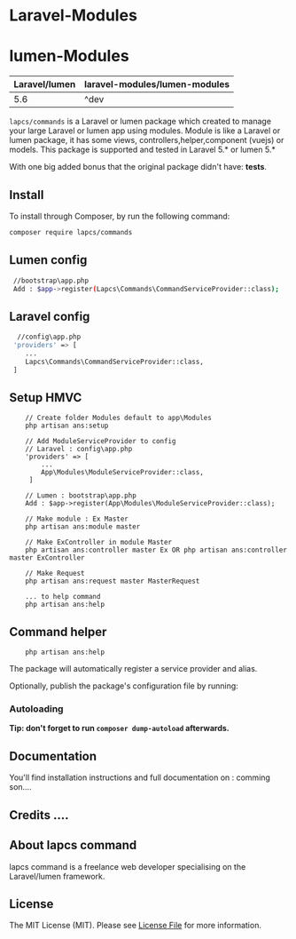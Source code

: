 # Laravel-Modules
# lumen-Modules

| **Laravel/lumen**  |  **laravel-modules/lumen-modules** |
|---|---|
| 5.6  | ^dev  |

`lapcs/commands` is a Laravel or lumen package which created to manage your large  Laravel or lumen app using modules. Module is like a  Laravel or lumen package, it has some views, controllers,helper,component (vuejs) or models. This package is supported and tested in Laravel 5.* or lumen 5.*

With one big added bonus that the original package didn't have: **tests**.


## Install

To install through Composer, by run the following command:

``` bash
composer require lapcs/commands
```

## Lumen config
``` bash
 //bootstrap\app.php
 Add : $app->register(Lapcs\Commands\CommandServiceProvider::class);
```

## Laravel config
``` bash
  //config\app.php
 'providers' => [
	...
	Lapcs\Commands\CommandServiceProvider::class,
 ]
```

## Setup HMVC
``` Create HMVC module
	// Create folder Modules default to app\Modules
	php artisan ans:setup 

	// Add ModuleServiceProvider to config
	// Laravel : config\app.php
	'providers' => [
		...
		App\Modules\ModuleServiceProvider::class,
	 ]

	// Lumen : bootstrap\app.php
	Add : $app->register(App\Modules\ModuleServiceProvider::class);

	// Make module : Ex Master
	php artisan ans:module master

	// Make ExController in module Master 
	php artisan ans:controller master Ex OR php artisan ans:controller master ExController

	// Make Request  
	php artisan ans:request master MasterRequest

	... to help command
	php artisan ans:help

```

## Command helper
``` Create HMVC module
	php artisan ans:help 
```

The package will automatically register a service provider and alias.

Optionally, publish the package's configuration file by running:

### Autoloading



**Tip: don't forget to run `composer dump-autoload` afterwards.**

## Documentation

You'll find installation instructions and full documentation on : comming son....
 
 
## Credits ....


## About lapcs command

lapcs command is a freelance web developer specialising on the Laravel/lumen framework.


## License

The MIT License (MIT). Please see [License File](LICENSE) for more information.
